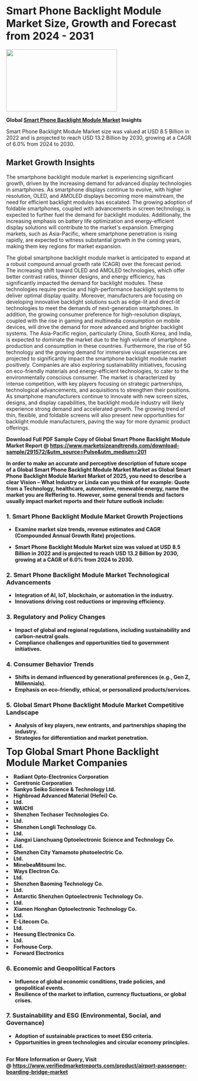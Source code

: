 <H1>Smart Phone Backlight Module Market Size, Growth and Forecast from 2024 - 2031</H1><img class="aligncenter size-medium wp-image-584254" src="https://thirdeyenews.in/wp-content/uploads/2024/09/Global-Market-Research-300x168.jpeg" alt="" width="300" height="168" /><p><strong>Global&nbsp;<a href="https://www.marketsizeandtrends.com/download-sample/291572/&amp;utm_source=Pulse&amp;utm_medium=201">Smart Phone Backlight Module Market</a> Insights</strong></p><p>Smart Phone Backlight Module Market size was valued at USD 8.5 Billion in 2022 and is projected to reach USD 13.2 Billion by 2030, growing at a CAGR of 6.0% from 2024 to 2030.</p><p><h2>Market Growth Insights</h2> <p>The smartphone backlight module market is experiencing significant growth, driven by the increasing demand for advanced display technologies in smartphones. As smartphone displays continue to evolve, with higher resolution, OLED, and AMOLED displays becoming more mainstream, the need for efficient backlight modules has escalated. The growing adoption of foldable smartphones, coupled with advancements in screen technology, is expected to further fuel the demand for backlight modules. Additionally, the increasing emphasis on battery life optimization and energy-efficient display solutions will contribute to the market's expansion. Emerging markets, such as Asia-Pacific, where smartphone penetration is rising rapidly, are expected to witness substantial growth in the coming years, making them key regions for market expansion.</p> <p><strong></strong></p> <p>The global smartphone backlight module market is anticipated to expand at a robust compound annual growth rate (CAGR) over the forecast period. The increasing shift toward OLED and AMOLED technologies, which offer better contrast ratios, thinner designs, and energy efficiency, has significantly impacted the demand for backlight modules. These technologies require precise and high-performance backlight systems to deliver optimal display quality. Moreover, manufacturers are focusing on developing innovative backlight solutions such as edge-lit and direct-lit technologies to meet the demands of next-generation smartphones. In addition, the growing consumer preference for high-resolution displays, coupled with the rise in gaming and multimedia consumption on mobile devices, will drive the demand for more advanced and brighter backlight systems. The Asia-Pacific region, particularly China, South Korea, and India, is expected to dominate the market due to the high volume of smartphone production and consumption in these countries. Furthermore, the rise of 5G technology and the growing demand for immersive visual experiences are projected to significantly impact the smartphone backlight module market positively. Companies are also exploring sustainability initiatives, focusing on eco-friendly materials and energy-efficient technologies, to cater to the environmentally conscious consumer. The market is characterized by intense competition, with key players focusing on strategic partnerships, technological advancements, and acquisitions to strengthen their positions. As smartphone manufacturers continue to innovate with new screen sizes, designs, and display capabilities, the backlight module industry will likely experience strong demand and accelerated growth. The growing trend of thin, flexible, and foldable screens will also present new opportunities for backlight module manufacturers, paving the way for more dynamic product offerings. <p><strong></p><p><span class=""><strong>Download Full PDF Sample Copy of Global Smart Phone Backlight Module Market Report</strong> @ <a href="https://www.marketsizeandtrends.com/download-sample/291572/&amp;utm_source=Pulse&amp;utm_medium=201" target="_blank">https://www.marketsizeandtrends.com/download-sample/291572/&amp;utm_source=Pulse&amp;utm_medium=201</a></span></p><p>In order to make an accurate and perceptive description of future scope of a Global&nbsp;Smart Phone Backlight Module Market Market as Global&nbsp;Smart Phone Backlight Module Market Market of 2025, you need to describe a clear Vision &ndash; What Industry or Linda can you think of for example: Quote from a Technology, healthcare, automotive, renewable energy, name the market you are Reffering to. However, some general trends and factors usually impact market reports and their future outlook include:</p><h3>1.&nbsp;<strong>Smart Phone Backlight Module Market Growth Projections</strong></h3><ul><li>Examine market size trends, revenue estimates and CAGR (Compounded Annual Growth Rate) projections.</li><li><p>Smart Phone Backlight Module Market size was valued at USD 8.5 Billion in 2022 and is projected to reach USD 13.2 Billion by 2030, growing at a CAGR of 6.0% from 2024 to 2030.</p></li></ul><h3>2.&nbsp;<strong>Smart Phone Backlight Module Market Technological Advancements</strong></h3><ul><li>Integration of AI, IoT, blockchain, or automation in the industry.</li><li>Innovations driving cost reductions or improving efficiency.</li></ul><h3>3.&nbsp;<strong>Regulatory and Policy Changes</strong></h3><ul><li>Impact of global and regional regulations, including sustainability and carbon-neutral goals.</li><li>Compliance challenges and opportunities tied to government initiatives.</li></ul><h3>4.&nbsp;<strong>Consumer Behavior Trends</strong></h3><ul><li>Shifts in demand influenced by generational preferences (e.g., Gen Z, Millennials).</li><li>Emphasis on eco-friendly, ethical, or personalized products/services.</li></ul><h3>5.&nbsp;<strong>Global Smart Phone Backlight Module Market Competitive Landscape</strong></h3><ul><li>Analysis of key players, new entrants, and partnerships shaping the industry.</li><li>Strategies for differentiation and market penetration.</li></ul><p data-pm-slice="1 1 []"><span style="color: inherit; font-family: inherit; font-size: 25px;">Top Global Smart Phone Backlight Module Market Companies</span></p><div class="" data-test-id=""><p><li>Radiant Opto-Electronics Corporation</li><li> Coretronic Corporation</li><li> Sankyo Seiko Science & Technology Ltd.</li><li> Highbroad Advanced Material (Hefei) Co.</li><li> Ltd.</li><li> WAICHI</li><li> Shenzhen Techaser Technologies Co.</li><li>Ltd.</li><li> Shenzhen Longli Technology Co.</li><li>Ltd.</li><li> Jiangxi Lianchuang Optoelectronic Science and Technology Co.</li><li> Ltd.</li><li> Shenzhen City Yamamoto photoelectric Co.</li><li> Ltd.</li><li> MinebeaMitsumi Inc.</li><li> Ways Electron Co.</li><li> Ltd.</li><li> Shenzhen Baoming Technology Co.</li><li>Ltd.</li><li> Antarctic Shenzhen Optoelectronic Technology Co.</li><li> Ltd.</li><li> Xiamen Honghan Optoelectronic Technology Co.</li><li> Ltd.</li><li> E-Litecom Co.</li><li> Ltd.</li><li> Heesung Electronics Co.</li><li> Ltd.</li><li> Forhouse Corp.</li><li> Forward Electronics</li></p></div><h3>6.&nbsp;<strong>Economic and Geopolitical Factors</strong></h3><ul><li>Influence of global economic conditions, trade policies, and geopolitical events.</li><li>Resilience of the market to inflation, currency fluctuations, or global crises.</li></ul><h3>7.&nbsp;<strong>Sustainability and ESG (Environmental, Social, and Governance)</strong></h3><ul><li>Adoption of sustainable practices to meet ESG criteria.</li><li>Opportunities in green technologies and circular economy principles.</li></ul><h2><strong style="font-size: 14px;">For More Information or Query, Visit @&nbsp;</strong><a style="background-color: #ffffff; font-size: 14px;" href="https://www.marketsizeandtrends.com/report/smart-phone-backlight-module-market/" target="_blank">https://www.verifiedmarketreports.com/product/airport-passenger-boarding-bridge-market</a></h2>
